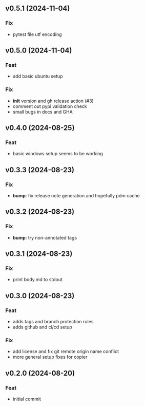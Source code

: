 ## v0.5.1 (2024-11-04)

### Fix

- pytest file utf encoding

## v0.5.0 (2024-11-04)

### Feat

- add basic ubuntu setup

### Fix

- __init__ version and gh release action (#3)
- comment out pypi validation check
- small bugs in docs and GHA

## v0.4.0 (2024-08-25)

### Feat

- basic windows setup seems to be working

## v0.3.3 (2024-08-23)

### Fix

- **bump**: fix release note generation and hopefully pdm cache

## v0.3.2 (2024-08-23)

### Fix

- **bump**: try non-annotated tags

## v0.3.1 (2024-08-23)

### Fix

- print body.md to stdout

## v0.3.0 (2024-08-23)

### Feat

- adds tags and branch protection rules
- adds github and ci/cd setup

### Fix

- add license and fix git remote origin name conflict
- more general setup fixes for copier

## v0.2.0 (2024-08-20)

### Feat

- initial commit
